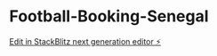 # Football-Booking-Senegal

[Edit in StackBlitz next generation editor ⚡️](https://stackblitz.com/~/github.com/mbayedione10/Football-Booking-Senegal)